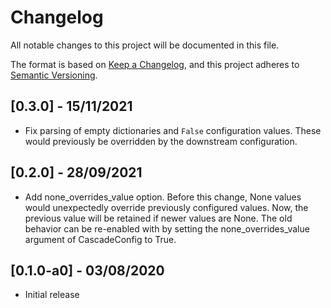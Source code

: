 # Changelog
All notable changes to this project will be documented in this file.

The format is based on [Keep a Changelog](https://keepachangelog.com/en/1.0.0/),
and this project adheres to
[Semantic Versioning](https://semver.org/spec/v2.0.0.html).

## [0.3.0] - 15/11/2021
- Fix parsing of empty dictionaries and `False` configuration values. These would
  previously be overridden by the downstream configuration.

## [0.2.0] - 28/09/2021
- Add none_overrides_value option. Before this change, None values would unexpectedly
  override previously configured values. Now, the previous value will be retained if
  newer values are None. The old behavior can be re-enabled with by setting the
  none_overrides_value argument of CascadeConfig to True.

## [0.1.0-a0] - 03/08/2020
- Initial release
